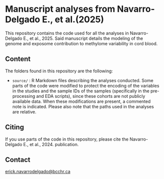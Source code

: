 # Manuscript analyses from Navarro-Delgado E., et al.(2025)

This repository contains the code used for all the analyses in Navarro-Delgado E., et al., 2025. Said manuscript details the modeling of the genome and exposome contribution to methylome variability in cord blood. 

## Content

The folders found in this repository are the following: 

  -  `source/` : R Markdown files describing the analyses conducted. Some parts of the code were modified to protect the encoding of the variables in the studies and the sample IDs of the samples (specifically in the pre-processing and EDA scripts), since these cohorts are not publicly available data. When these modifications are present, a commented note is indicated. Please also note that the paths used in the analyses are relative. 

## Citing

If you use parts of the code in this repository, please cite the Navarro-Delgado E., et al., 2024. publication. 

## Contact

erick.navarrodelgado@bcchr.ca


